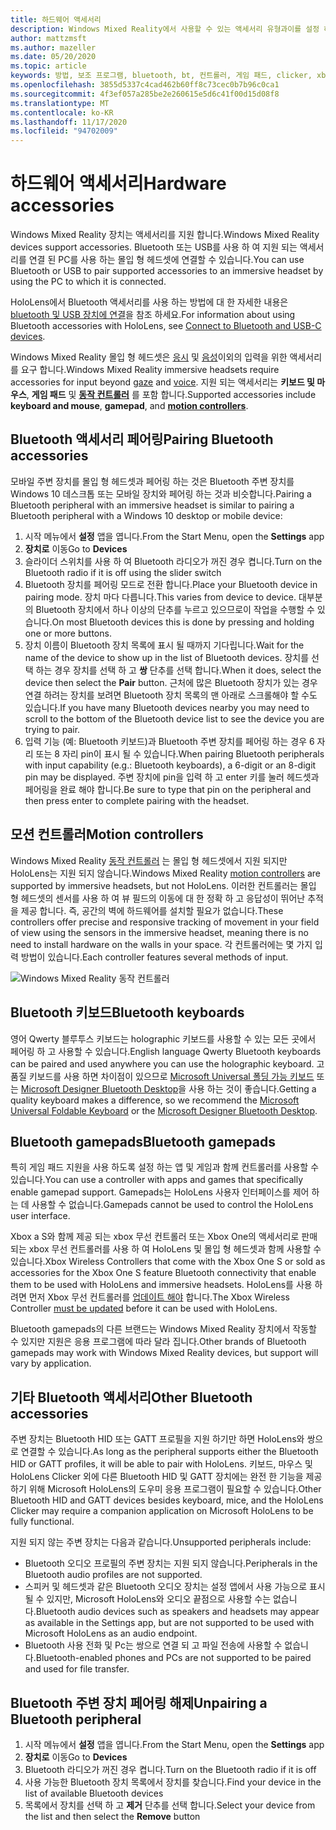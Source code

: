 ```yaml
---
title: 하드웨어 액세서리
description: Windows Mixed Reality에서 사용할 수 있는 액세서리 유형과이를 설정 하는 방법을 설명 합니다.
author: mattzmsft
ms.author: mazeller
ms.date: 05/20/2020
ms.topic: article
keywords: 방법, 보조 프로그램, bluetooth, bt, 컨트롤러, 게임 패드, clicker, xbox, 하드웨어, 혼합 현실 헤드셋, windows mixed reality 헤드셋, 가상 현실 헤드셋, 동작 컨트롤러
ms.openlocfilehash: 3855d5337c4cad462b60ff8c73cec0b7b96c0ca1
ms.sourcegitcommit: 4f3ef057a285be2e260615e5d6c41f00d15d08f8
ms.translationtype: MT
ms.contentlocale: ko-KR
ms.lasthandoff: 11/17/2020
ms.locfileid: "94702009"
---
```

# <a name="hardware-accessories"></a><span data-ttu-id="7d78e-104">하드웨어 액세서리</span><span class="sxs-lookup"><span data-stu-id="7d78e-104">Hardware accessories</span></span>

<span data-ttu-id="7d78e-105">Windows Mixed Reality 장치는 액세서리를 지원 합니다.</span><span class="sxs-lookup"><span data-stu-id="7d78e-105">Windows Mixed Reality devices support accessories.</span></span> <span data-ttu-id="7d78e-106">Bluetooth 또는 USB를 사용 하 여 지원 되는 액세서리를 연결 된 PC를 사용 하는 몰입 형 헤드셋에 연결할 수 있습니다.</span><span class="sxs-lookup"><span data-stu-id="7d78e-106">You can use Bluetooth or USB to pair supported accessories to an immersive headset by using the PC to which it is connected.</span></span>

<span data-ttu-id="7d78e-107">HoloLens에서 Bluetooth 액세서리를 사용 하는 방법에 대 한 자세한 내용은 [bluetooth 및 USB 장치에 연결](https://docs.microsoft.com/hololens/hololens-connect-devices)을 참조 하세요.</span><span class="sxs-lookup"><span data-stu-id="7d78e-107">For information about using Bluetooth accessories with HoloLens, see [Connect to Bluetooth and USB-C devices](https://docs.microsoft.com/hololens/hololens-connect-devices).</span></span>

<span data-ttu-id="7d78e-108">Windows Mixed Reality 몰입 형 헤드셋은 [응시](../design/gaze-and-commit.md) 및 [음성](../design/voice-input.md)이외의 입력을 위한 액세서리를 요구 합니다.</span><span class="sxs-lookup"><span data-stu-id="7d78e-108">Windows Mixed Reality immersive headsets require accessories for input beyond [gaze](../design/gaze-and-commit.md) and [voice](../design/voice-input.md).</span></span> <span data-ttu-id="7d78e-109">지원 되는 액세서리는 **키보드 및 마우스**, **게임 패드** 및 **[동작 컨트롤러](../design/motion-controllers.md)** 를 포함 합니다.</span><span class="sxs-lookup"><span data-stu-id="7d78e-109">Supported accessories include **keyboard and mouse**, **gamepad**, and **[motion controllers](../design/motion-controllers.md)**.</span></span>

## <a name="pairing-bluetooth-accessories"></a><span data-ttu-id="7d78e-110">Bluetooth 액세서리 페어링</span><span class="sxs-lookup"><span data-stu-id="7d78e-110">Pairing Bluetooth accessories</span></span>

<span data-ttu-id="7d78e-111">모바일 주변 장치를 몰입 형 헤드셋과 페어링 하는 것은 Bluetooth 주변 장치를 Windows 10 데스크톱 또는 모바일 장치와 페어링 하는 것과 비슷합니다.</span><span class="sxs-lookup"><span data-stu-id="7d78e-111">Pairing a Bluetooth peripheral with an immersive headset is similar to pairing a Bluetooth peripheral with a Windows 10 desktop or mobile device:</span></span>

1. <span data-ttu-id="7d78e-112">시작 메뉴에서 **설정** 앱을 엽니다.</span><span class="sxs-lookup"><span data-stu-id="7d78e-112">From the Start Menu, open the **Settings** app</span></span>
2. <span data-ttu-id="7d78e-113">**장치로** 이동</span><span class="sxs-lookup"><span data-stu-id="7d78e-113">Go to **Devices**</span></span>
3. <span data-ttu-id="7d78e-114">슬라이더 스위치를 사용 하 여 Bluetooth 라디오가 꺼진 경우 켭니다.</span><span class="sxs-lookup"><span data-stu-id="7d78e-114">Turn on the Bluetooth radio if it is off using the slider switch</span></span>
4. <span data-ttu-id="7d78e-115">Bluetooth 장치를 페어링 모드로 전환 합니다.</span><span class="sxs-lookup"><span data-stu-id="7d78e-115">Place your Bluetooth device in pairing mode.</span></span> <span data-ttu-id="7d78e-116">장치 마다 다릅니다.</span><span class="sxs-lookup"><span data-stu-id="7d78e-116">This varies from device to device.</span></span> <span data-ttu-id="7d78e-117">대부분의 Bluetooth 장치에서 하나 이상의 단추를 누르고 있으므로이 작업을 수행할 수 있습니다.</span><span class="sxs-lookup"><span data-stu-id="7d78e-117">On most Bluetooth devices this is done by pressing and holding one or more buttons.</span></span>
5. <span data-ttu-id="7d78e-118">장치 이름이 Bluetooth 장치 목록에 표시 될 때까지 기다립니다.</span><span class="sxs-lookup"><span data-stu-id="7d78e-118">Wait for the name of the device to show up in the list of Bluetooth devices.</span></span> <span data-ttu-id="7d78e-119">장치를 선택 하는 경우 장치를 선택 하 고 **쌍** 단추를 선택 합니다.</span><span class="sxs-lookup"><span data-stu-id="7d78e-119">When it does, select the device then select the **Pair** button.</span></span> <span data-ttu-id="7d78e-120">근처에 많은 Bluetooth 장치가 있는 경우 연결 하려는 장치를 보려면 Bluetooth 장치 목록의 맨 아래로 스크롤해야 할 수도 있습니다.</span><span class="sxs-lookup"><span data-stu-id="7d78e-120">If you have many Bluetooth devices nearby you may need to scroll to the bottom of the Bluetooth device list to see the device you are trying to pair.</span></span>
6. <span data-ttu-id="7d78e-121">입력 기능 (예: Bluetooth 키보드)과 Bluetooth 주변 장치를 페어링 하는 경우 6 자리 또는 8 자리 pin이 표시 될 수 있습니다.</span><span class="sxs-lookup"><span data-stu-id="7d78e-121">When pairing Bluetooth peripherals with input capability (e.g.: Bluetooth keyboards), a 6-digit or an 8-digit pin may be displayed.</span></span> <span data-ttu-id="7d78e-122">주변 장치에 pin을 입력 하 고 enter 키를 눌러 헤드셋과 페어링을 완료 해야 합니다.</span><span class="sxs-lookup"><span data-stu-id="7d78e-122">Be sure to type that pin on the peripheral and then press enter to complete pairing with the headset.</span></span>

## <a name="motion-controllers"></a><span data-ttu-id="7d78e-123">모션 컨트롤러</span><span class="sxs-lookup"><span data-stu-id="7d78e-123">Motion controllers</span></span>

<span data-ttu-id="7d78e-124">Windows Mixed Reality [동작 컨트롤러](../design/motion-controllers.md) 는 몰입 형 헤드셋에서 지원 되지만 HoloLens는 지원 되지 않습니다.</span><span class="sxs-lookup"><span data-stu-id="7d78e-124">Windows Mixed Reality [motion controllers](../design/motion-controllers.md) are supported by immersive headsets, but not HoloLens.</span></span> <span data-ttu-id="7d78e-125">이러한 컨트롤러는 몰입 형 헤드셋의 센서를 사용 하 여 뷰 필드의 이동에 대 한 정확 하 고 응답성이 뛰어난 추적을 제공 합니다. 즉, 공간의 벽에 하드웨어를 설치할 필요가 없습니다.</span><span class="sxs-lookup"><span data-stu-id="7d78e-125">These controllers offer precise and responsive tracking of movement in your field of view using the sensors in the immersive headset, meaning there is no need to install hardware on the walls in your space.</span></span> <span data-ttu-id="7d78e-126">각 컨트롤러에는 몇 가지 입력 방법이 있습니다.</span><span class="sxs-lookup"><span data-stu-id="7d78e-126">Each controller features several methods of input.</span></span>

![Windows Mixed Reality 동작 컨트롤러](../design/images/winmr-ck-1080x1080-350px.jpg)

## <a name="bluetooth-keyboards"></a><span data-ttu-id="7d78e-128">Bluetooth 키보드</span><span class="sxs-lookup"><span data-stu-id="7d78e-128">Bluetooth keyboards</span></span>

<span data-ttu-id="7d78e-129">영어 Qwerty 블루투스 키보드는 holographic 키보드를 사용할 수 있는 모든 곳에서 페어링 하 고 사용할 수 있습니다.</span><span class="sxs-lookup"><span data-stu-id="7d78e-129">English language Qwerty Bluetooth keyboards can be paired and used anywhere you can use the holographic keyboard.</span></span> <span data-ttu-id="7d78e-130">고품질 키보드를 사용 하면 차이점이 있으므로 [Microsoft Universal 폴딩 가능 키보드](https://www.microsoft.com/accessories/products/keyboards/universal-foldable-keyboard/gu5-00001) 또는 [Microsoft Designer Bluetooth Desktop](https://www.microsoft.com/accessories/products/keyboards/designer-bluetooth-desktop/7n9-00001)을 사용 하는 것이 좋습니다.</span><span class="sxs-lookup"><span data-stu-id="7d78e-130">Getting a quality keyboard makes a difference, so we recommend the [Microsoft Universal Foldable Keyboard](https://www.microsoft.com/accessories/products/keyboards/universal-foldable-keyboard/gu5-00001) or the [Microsoft Designer Bluetooth Desktop](https://www.microsoft.com/accessories/products/keyboards/designer-bluetooth-desktop/7n9-00001).</span></span>

## <a name="bluetooth-gamepads"></a><span data-ttu-id="7d78e-131">Bluetooth gamepads</span><span class="sxs-lookup"><span data-stu-id="7d78e-131">Bluetooth gamepads</span></span>

<span data-ttu-id="7d78e-132">특히 게임 패드 지원을 사용 하도록 설정 하는 앱 및 게임과 함께 컨트롤러를 사용할 수 있습니다.</span><span class="sxs-lookup"><span data-stu-id="7d78e-132">You can use a controller with apps and games that specifically enable gamepad support.</span></span> <span data-ttu-id="7d78e-133">Gamepads는 HoloLens 사용자 인터페이스를 제어 하는 데 사용할 수 없습니다.</span><span class="sxs-lookup"><span data-stu-id="7d78e-133">Gamepads cannot be used to control the HoloLens user interface.</span></span>

<span data-ttu-id="7d78e-134">Xbox a S와 함께 제공 되는 xbox 무선 컨트롤러 또는 Xbox One의 액세서리로 판매 되는 xbox 무선 컨트롤러를 사용 하 여 HoloLens 및 몰입 형 헤드셋과 함께 사용할 수 있습니다.</span><span class="sxs-lookup"><span data-stu-id="7d78e-134">Xbox Wireless Controllers that come with the Xbox One S or sold as accessories for the Xbox One S feature Bluetooth connectivity that enable them to be used with HoloLens and immersive headsets.</span></span> <span data-ttu-id="7d78e-135">HoloLens를 사용 하려면 먼저 Xbox 무선 컨트롤러를 [업데이트 해야](https://support.xbox.com/xbox-one/accessories/update-controller-for-stereo-headset-adapter) 합니다.</span><span class="sxs-lookup"><span data-stu-id="7d78e-135">The Xbox Wireless Controller [must be updated](https://support.xbox.com/xbox-one/accessories/update-controller-for-stereo-headset-adapter) before it can be used with HoloLens.</span></span>

<span data-ttu-id="7d78e-136">Bluetooth gamepads의 다른 브랜드는 Windows Mixed Reality 장치에서 작동할 수 있지만 지원은 응용 프로그램에 따라 달라 집니다.</span><span class="sxs-lookup"><span data-stu-id="7d78e-136">Other brands of Bluetooth gamepads may work with Windows Mixed Reality devices, but support will vary by application.</span></span>

## <a name="other-bluetooth-accessories"></a><span data-ttu-id="7d78e-137">기타 Bluetooth 액세서리</span><span class="sxs-lookup"><span data-stu-id="7d78e-137">Other Bluetooth accessories</span></span>

<span data-ttu-id="7d78e-138">주변 장치는 Bluetooth HID 또는 GATT 프로필을 지원 하기만 하면 HoloLens와 쌍으로 연결할 수 있습니다.</span><span class="sxs-lookup"><span data-stu-id="7d78e-138">As long as the peripheral supports either the Bluetooth HID or GATT profiles, it will be able to pair with HoloLens.</span></span> <span data-ttu-id="7d78e-139">키보드, 마우스 및 HoloLens Clicker 외에 다른 Bluetooth HID 및 GATT 장치에는 완전 한 기능을 제공 하기 위해 Microsoft HoloLens의 도우미 응용 프로그램이 필요할 수 있습니다.</span><span class="sxs-lookup"><span data-stu-id="7d78e-139">Other Bluetooth HID and GATT devices besides keyboard, mice, and the HoloLens Clicker may require a companion application on Microsoft HoloLens to be fully functional.</span></span>

<span data-ttu-id="7d78e-140">지원 되지 않는 주변 장치는 다음과 같습니다.</span><span class="sxs-lookup"><span data-stu-id="7d78e-140">Unsupported peripherals include:</span></span>

* <span data-ttu-id="7d78e-141">Bluetooth 오디오 프로필의 주변 장치는 지원 되지 않습니다.</span><span class="sxs-lookup"><span data-stu-id="7d78e-141">Peripherals in the Bluetooth audio profiles are not supported.</span></span>
* <span data-ttu-id="7d78e-142">스피커 및 헤드셋과 같은 Bluetooth 오디오 장치는 설정 앱에서 사용 가능으로 표시 될 수 있지만, Microsoft HoloLens와 오디오 끝점으로 사용할 수는 없습니다.</span><span class="sxs-lookup"><span data-stu-id="7d78e-142">Bluetooth audio devices such as speakers and headsets may appear as available in the Settings app, but are not supported to be used with Microsoft HoloLens as an audio endpoint.</span></span>
* <span data-ttu-id="7d78e-143">Bluetooth 사용 전화 및 Pc는 쌍으로 연결 되 고 파일 전송에 사용할 수 없습니다.</span><span class="sxs-lookup"><span data-stu-id="7d78e-143">Bluetooth-enabled phones and PCs are not supported to be paired and used for file transfer.</span></span>

## <a name="unpairing-a-bluetooth-peripheral"></a><span data-ttu-id="7d78e-144">Bluetooth 주변 장치 페어링 해제</span><span class="sxs-lookup"><span data-stu-id="7d78e-144">Unpairing a Bluetooth peripheral</span></span>

1. <span data-ttu-id="7d78e-145">시작 메뉴에서 **설정** 앱을 엽니다.</span><span class="sxs-lookup"><span data-stu-id="7d78e-145">From the Start Menu, open the **Settings** app</span></span>
2. <span data-ttu-id="7d78e-146">**장치로** 이동</span><span class="sxs-lookup"><span data-stu-id="7d78e-146">Go to **Devices**</span></span>
3. <span data-ttu-id="7d78e-147">Bluetooth 라디오가 꺼진 경우 켭니다.</span><span class="sxs-lookup"><span data-stu-id="7d78e-147">Turn on the Bluetooth radio if it is off</span></span>
4. <span data-ttu-id="7d78e-148">사용 가능한 Bluetooth 장치 목록에서 장치를 찾습니다.</span><span class="sxs-lookup"><span data-stu-id="7d78e-148">Find your device in the list of available Bluetooth devices</span></span>
5. <span data-ttu-id="7d78e-149">목록에서 장치를 선택 하 고 **제거** 단추를 선택 합니다.</span><span class="sxs-lookup"><span data-stu-id="7d78e-149">Select your device from the list and then select the **Remove** button</span></span>
